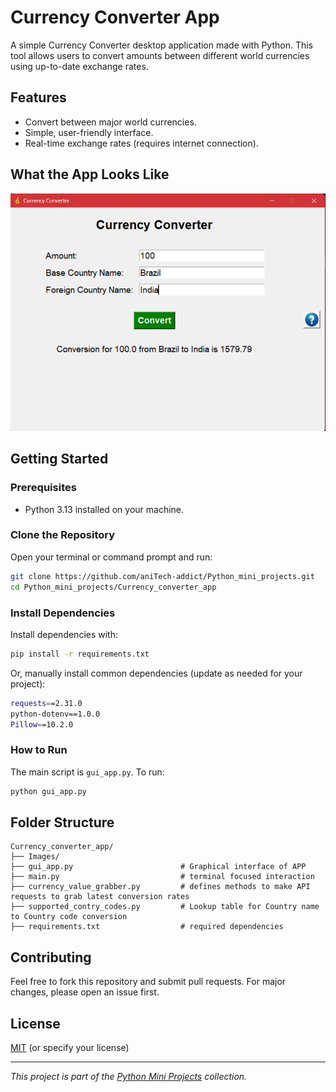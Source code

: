 # Currency Converter App

A simple Currency Converter desktop application made with Python. This tool allows users to convert amounts between different world currencies using up-to-date exchange rates.

## Features

- Convert between major world currencies.
- Simple, user-friendly interface.
- Real-time exchange rates (requires internet connection).

## What the App Looks Like

![App Screenshot](app_image.png)

## Getting Started

### Prerequisites

- Python 3.13 installed on your machine.

### Clone the Repository

Open your terminal or command prompt and run:

```bash
git clone https://github.com/aniTech-addict/Python_mini_projects.git
cd Python_mini_projects/Currency_converter_app
```

### Install Dependencies

Install dependencies with:

```bash
pip install -r requirements.txt
```
Or, manually install common dependencies (update as needed for your project):

```bash
requests==2.31.0
python-dotenv==1.0.0
Pillow==10.2.0
```

### How to Run

The main script is `gui_app.py`. To run:

```bash
python gui_app.py
```

## Folder Structure

```
Currency_converter_app/
├── Images/
├── gui_app.py                        # Graphical interface of APP
├── main.py                           # terminal focused interaction 
├── currency_value_grabber.py         # defines methods to make API requests to grab latest conversion rates
├── supported_contry_codes.py         # Lookup table for Country name to Country code conversion
├── requirements.txt                  # required dependencies 
```

## Contributing

Feel free to fork this repository and submit pull requests. For major changes, please open an issue first.

## License

[MIT](../LICENSE) (or specify your license)

---

*This project is part of the [Python Mini Projects](https://github.com/aniTech-addict/Python_mini_projects) collection.*